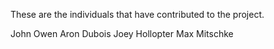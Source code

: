 These are the individuals that have contributed to the project.

John Owen <JohnMOwen>
Aron Dubois <arlodu>
Joey Hollopter <hollopte>
Max Mitschke <demonpig>